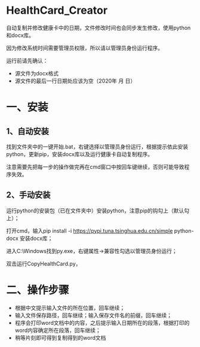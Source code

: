 # HealthCard_Creator
自动复制并修改健康卡中的日期，文件修改时间也会同步发生修改，使用python和docx库。

因为修改系统时间需要管理员权限，所以请以管理员身份运行程序。

运行前请先确认：

- 源文件为docx格式
- 源文件的最后一行日期处应该为空（2020年 月 日）

# 一、安装

## 1、自动安装

找到文件夹中的一键开始.bat，右键选择以管理员身份运行，根据提示依此安装python，更新pip，安装docx库以及运行健康卡自动复制程序。

注意需要先把每一步的操作做完再在cmd窗口中按回车键继续，否则可能导致程序失效。

## 2、手动安装

运行python的安装包（已在文件夹中）安装python，注意pip的钩勾上（默认勾上）；

打开cmd，输入pip install -i https://pypi.tuna.tsinghua.edu.cn/simple  python-docx 安装docx库；

进入C:\Windows找到py.exe，右键属性->兼容性勾选以管理员身份运行；

双击运行CopyHealthCard.py，

# 二、操作步骤

- 根据中文提示输入文件的所在位置，回车继续；
- 输入文件保存路径，回车继续；输入保存文件名的前缀，回车继续；
- 程序会打印word文档中的内容，之后提示输入日期所在的段落，根据打印的word内容确定所在段落，回车继续；
- 稍等片刻即可得到复制得到的word文档

